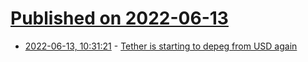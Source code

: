 # [Published on 2022-06-13](index.md)

* [2022-06-13, 10:31:21](https://news.ycombinator.com/item?id=31723438) - [Tether is starting to depeg from USD again](https://ftx.com/trade/USDT/USD)

